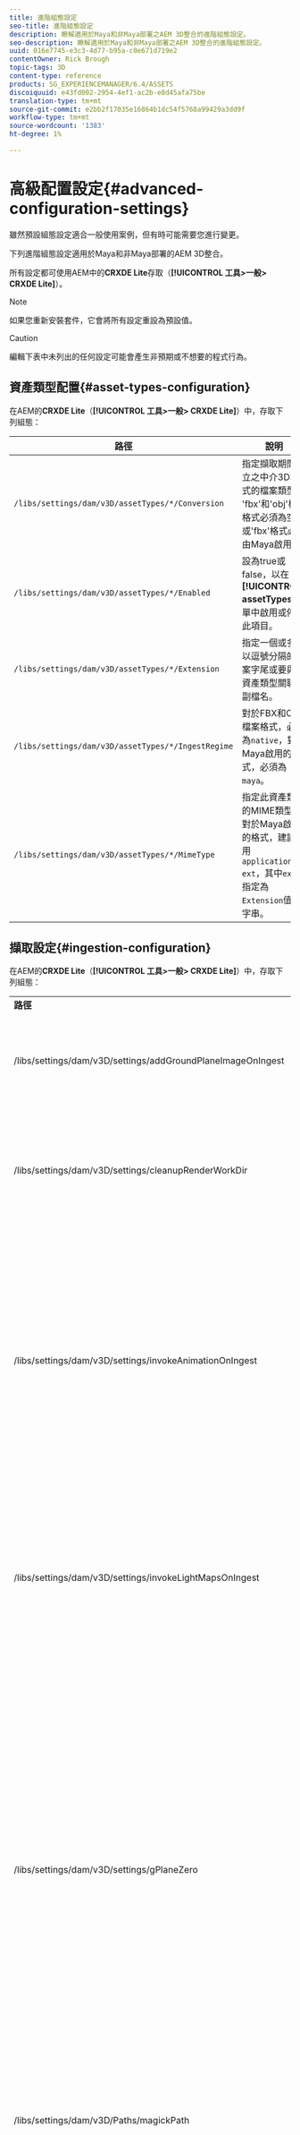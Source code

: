 ```yaml
---
title: 進階組態設定
seo-title: 進階組態設定
description: 瞭解適用於Maya和非Maya部署之AEM 3D整合的進階組態設定。
seo-description: 瞭解適用於Maya和非Maya部署之AEM 3D整合的進階組態設定。
uuid: 016e7745-e3c3-4d77-b95a-c0e671d719e2
contentOwner: Rick Brough
topic-tags: 3D
content-type: reference
products: SG_EXPERIENCEMANAGER/6.4/ASSETS
discoiquuid: e43fd002-2954-4ef1-ac2b-e8d45afa75be
translation-type: tm+mt
source-git-commit: e2bb2f17035e16864b1dc54f5768a99429a3dd9f
workflow-type: tm+mt
source-wordcount: '1383'
ht-degree: 1%

---
```



# 高級配置設定{#advanced-configuration-settings}

雖然預設組態設定適合一般使用案例，但有時可能需要您進行變更。

下列進階組態設定適用於Maya和非Maya部署的AEM 3D整合。

所有設定都可使用AEM中的&#x200B;**CRXDE Lite**&#x200B;存取（**[!UICONTROL 工具>一般> CRXDE Lite]**）。

>[!NOTE]
>
>如果您重新安裝套件，它會將所有設定重設為預設值。

>[!CAUTION]
>
>編輯下表中未列出的任何設定可能會產生非預期或不想要的程式行為。

## 資產類型配置{#asset-types-configuration}

在AEM的&#x200B;**CRXDE Lite**（**[!UICONTROL 工具>一般> CRXDE Lite]**）中，存取下列組態：

| 路徑 | 說明 |
|---|---|
| `/libs/settings/dam/v3D/assetTypes/*/Conversion` | 指定擷取期間建立之中介3D格式的檔案類型。 &#39;fbx&#39;和&#39;obj&#39;檔案格式必須為空，或&#39;fbx&#39;格式必須由Maya啟用。 |
| `/libs/settings/dam/v3D/assetTypes/*/Enabled` | 設為true或false，以在&#x200B;**[!UICONTROL assetTypes]**&#x200B;清單中啟用或停用此項目。 |
| `/libs/settings/dam/v3D/assetTypes/*/Extension` | 指定一個或多個以逗號分隔的檔案字尾或要與此資產類型關聯的副檔名。 |
| `/libs/settings/dam/v3D/assetTypes/*/IngestRegime` | 對於FBX和OBJ檔案格式，必須為`native`，對於Maya啟用的格式，必須為`maya`。 |
| `/libs/settings/dam/v3D/assetTypes/*/MimeType` | 指定此資產類型的MIME類型。 對於Maya啟用的格式，建議使用`application/x-ext`，其中`ext`是指定為`Extension`值的字串。 |

## 擷取設定{#ingestion-configuration}

在AEM的&#x200B;**CRXDE Lite**（**[!UICONTROL 工具>一般> CRXDE Lite]**）中，存取下列組態：

<table> 
 <tbody> 
  <tr> 
   <td><strong>路徑</strong></td> 
   <td><strong>說明</strong></td> 
  </tr> 
  <tr> 
   <td>/libs/settings/dam/v3D/settings/addGroundPlaneImageOnIngest</td> 
   <td>在使用IBL舞台檢視或演算時，可產生環境遮擋陰影。 套用至使用RapidRefine預覽和演算</td> 
  </tr> 
  <tr> 
   <td><p>/libs/settings/dam/v3D/settings/cleanupRenderWorkDir</p> </td> 
   <td>設為<strong>false</strong>，以便在轉換和轉譯後，將暫存檔案保留在MayaWork檔案夾中。 在除錯Maya轉換和轉換問題時可能很有用。</td> 
  </tr> 
  <tr> 
   <td>/libs/settings/dam/v3D/settings/invokeAnimationOnIngest</td> 
   <td><p>啟用後，ImageMagick會安裝在伺服器上，並設定magickPath。 「快速調整」可用來建立3D物件的簡單動畫，這些物件在「卡片檢視」和其他檢視中當做縮圖使用。</p> <p>建立動畫會在擷取程式期間耗用大量CPU資源。</p> </td> 
  </tr> 
  <tr> 
   <td>/libs/settings/dam/v3D/settings/invokeLightMapsOnIngest</td> 
   <td>可在擷取時自動建立光線地圖。 設為<strong>false</strong>以停用自動建立光線圖；這可大幅降低CPU的耗用量，並降低使用快速調整功能進行預覽和轉換的品質。 不會影響瑪雅的演算。</td> 
  </tr> 
  <tr> 
   <td>/libs/settings/dam/v3D/settings/gPlaneZero</td> 
   <td><p>當設為<strong>true</strong>（預設）時，如有必要，將對象垂直移動，以確保對象的所有部分都在接地平面上(y=0)。</p> <p>當設為<strong>false</strong>（預設值）時，物件不會重新定位，而且可能會被舞台的接地平面部分隱藏。 （僅適用於使用快速調整功能進行預覽和演算）。 不過，這不會影響Maya的演算。 當設為<strong>true</strong>時，物件在Maya中的垂直位置可能與預覽或使用快速調整演算時不同。</p> </td> 
  </tr> 
  <tr> 
   <td>/libs/settings/dam/v3D/Paths/magickPath</td> 
   <td>ImageMagick轉換實用程式的路徑和名稱。 如果啟用動畫縮圖建立，則需要絕對路徑。</td> 
  </tr> 
  <tr> 
   <td>/libs/settings/dam/v3D/settings/MaxCpuPercentage</td> 
   <td><p>指定最多使用多少CPU來擷取3D資產。</p> <p>值越高，收件速度越快，但AEM整體回應速度可能越低。 此設定是近似的。 即，隨著可用CPU核心數目的增加，精度也會提高。</p> </td> 
  </tr> 
 </tbody> 
</table>

## 雲端服務組態設定{#cloud-services-configuration-settings}

您的Adobe客戶經理、布建專家或支援代表會提供下列設定的值。

| **路徑** | **說明** |
|---|---|
| `/libs/settings/dam/v3D/services/aws/accountId` | Adobe AWS帳戶的帳戶ID。 |
| `/libs/settings/dam/v3D/services/aws/bucketName` | S3傳輸桶的名稱；通常`aem3d`。 |
| `/libs/settings/dam/v3D/services/aws/customerId` | Adobe指派給您組織的唯一ID。 用作AWS Cognito用戶ID。 |
| `/libs/settings/dam/v3D/services/aws/encryptedPassword` | 與此customerId關聯的密碼。 用作AWS Cognito密碼。 |
| `/libs/settings/dam/v3D/services/aws/region` | 部署雲服務的AWS地區。 |
| `/libs/settings/dam/v3D/services/aws/userPoolId` | 適用的AWS Cognito用戶池ID。 |
| `/libs/settings/dam/v3D/services/dncr/clientId` | 用於dncr轉換服務的AWS Cognito客戶端ID。 |

## 常見處理設定{#common-processing-settings}

在AEM的&#x200B;**CRXDE Lite**（**[!UICONTROL 工具>一般> CRXDE Lite]**）中，存取下列組態：

| **路徑** | **說明** |
|---|---|
| `/libs/settings/dam/v3D/Paths/mayaWorkPath` | Maya轉換和轉換工作資料夾的名稱和位置。 如果資料夾不存在，則會自動建立該資料夾。 |
| `/libs/settings/dam/v3D/Paths/maxWorkPath` | 3ds最大轉換的工作資料夾的名稱和位置。 如果資料夾不存在，則會自動建立該資料夾。 |
| `/libs/settings/dam/v3D/settings/debugNative` | 設為&#x200B;**[!UICONTROL true]**，可在格式轉換和使用RapidRefine轉譯器轉譯時建立除錯資訊。 |

## 渲染器配置{#renderer-configuration}

在AEM的&#x200B;**CRXDE Lite**（**[!UICONTROL 工具>一般> CRXDE Lite]**）中，存取下列組態：

| **路徑** | **說明** |
|---|---|
| `/libs/settings/dam/v3D/settings/dynamicIBL` | 當設為&#x200B;**[!UICONTROL true]**&#x200B;且預先產生的光對應無法使用（即invokeLightMapsOnIngest=false）時，快速調整轉譯器會在轉譯期間建立光對應，以改善轉譯品質。 此設定可大幅增加演算時間。 設為&#x200B;**[!UICONTROL false]**&#x200B;會將這種情況下的CPU使用量降至最低，但可能導致較低的演算品質。 |
| `/libs/settings/dam/v3D/renderers/*/Enabled` | 分別設為&#x200B;**[!UICONTROL true]**&#x200B;或&#x200B;**[!UICONTROL false]**&#x200B;以啟用或停用轉譯器。 |
| `/libs/settings/dam/v3D/renderers/*/Display` | 可讓您變更在「演算」面板的「演算器」選取器中，針對啟用的演算器所顯示的字串。 |
| `/libs/settings/dam/v3D/renderers/*/MaxCpuPercentage` | 指定最多使用多少CPU來呈現3D場景。 值越高，轉譯速度越快，但AEM的整體回應速度可能越慢。 此設定是近似的。 即，隨著可用CPU核心數目的增加，精度也會提高。 |

## 3D資產預覽設定{#d-asset-preview-settings}

在AEM的&#x200B;**CRXDE Lite**（**[!UICONTROL 工具>一般> CRXDE Lite]**）中，存取下列組態：

| 路徑 | 說明 |
|---|---|
| `/libs/settings/dam/v3D/WebGLSites/autoSpin` | 設為&#x200B;**[!UICONTROL true]**&#x200B;或&#x200B;**[!UICONTROL false]**，以啟用或停用頁面載入時的自動回轉（自動相機軌道）。 |
| `/libs/settings/dam/v3D/WebGLSites/autoSpinAfterReset` | 設為&#x200B;**[!UICONTROL true]**，以在按下&#x200B;**[!UICONTROL Reset]**&#x200B;後重新啟動自動回轉。 停用自動回轉時忽略。 |
| `/libs/settings/dam/v3D/WebGLSites/autoSpinSpeed` | 指定自動回轉的速度（每分鐘轉數）和方向，其中由右至左的值為負值，而由左至右的旋轉為正值。 |
| `/libs/settings/dam/v3D/WebGL/continueRotate` | 設為&#x200B;**[!UICONTROL false]**，以停用對觸控和滑鼠手勢的檢視器回應逐漸淡出的持續功能。 |
| `/libs/settings/dam/v3D/WebGL/curtainColor` | 指定載入窗簾的顏色，可選擇覆蓋載入和初始化期間3D資產預覽的視區。 R,G,B值，每個顏色分量在0到255之間。 |
| `/libs/settings/dam/v3D/WebGL/fadeCurtains` | 當設為&#x200B;**[!UICONTROL true]**&#x200B;時，載入幕會在檢視器初始化的後半段逐漸淡出。 當設為&#x200B;**[!UICONTROL false]**&#x200B;時，簾布保持不透明，直到裝載和初始化完成。 |
| `/libs/settings/dam/v3D/WebGL/showCurtains` | 設為&#x200B;**[!UICONTROL true]**&#x200B;或&#x200B;**[!UICONTROL false]**，以啟用或停用3D資產預覽的載入幕。 |
| `/libs/settings/dam/v3D/WebGL/spinHeight` | 當自動回轉啟用並啟用時，相機的垂直位置會自動相對於3D物件的高度調整。 當設為0.5時，相機會垂直放置在物件高度的1/2處，這會導致水準線在視區中垂直置中。 值越大，相機會向下看物件並提高演算的水準線高度，值越小，相機就會向上看物件並降低水準線。 |

## 3D Sites元件設定{#d-sites-component-settings}

在AEM的&#x200B;**CRXDE Lite**（**[!UICONTROL 工具>一般> CRXDE Lite]**）中，存取下列組態：

| 路徑 | 說明 |
|---|---|
| `/libs/settings/dam/v3D/WebGLSites/autoSpinAfterReset` | 設為&#x200B;**[!UICONTROL true]**，以在按住家後重新啟用自動旋轉（自動相機軌道）。 停用自動回轉時忽略。 |
| `/libs/settings/dam/v3D/WebGLSites/continueRotate` | 設為&#x200B;**[!UICONTROL false]**，以停用對觸控和滑鼠手勢的檢視器回應逐漸淡出的持續功能。 |
| `/libs/settings/dam/v3D/WebGLSites/curtainColor` | 指定載入時可以選擇性地覆蓋3D Sites元件視區的載入窗簾的顏色。 R,G,B值，每個顏色分量在0到255之間。 |
| `/libs/settings/dam/v3D/WebGLSites/fadeCurtains` | 當設為&#x200B;**[!UICONTROL true]**&#x200B;時，載荷簾將在裝載和初始化的後半部分逐漸淡出。 當設為&#x200B;**[!UICONTROL false]**&#x200B;時，簾布保持不透明，直到裝載和初始化完成。 |
| `/libs/settings/dam/v3D/WebGLSites/showCurtains` | 設為&#x200B;**[!UICONTROL true]**&#x200B;或&#x200B;**[!UICONTROL false]**，以啟用或停用3D網站元件的載入簾幕。 |
| `/libs/settings/dam/v3D/WebGLSites/spinHeight` | 當自動回轉啟用並啟用時，相機的垂直位置會自動相對於3D物件的高度調整。 當設為0.5時，相機會垂直放置在物件高度的1/2處，這會導致水準線在視區中垂直置中。 值越大，相機會向下看物件並提高演算的水準線高度，值越小，相機就會向上看物件並降低水準線。 |

